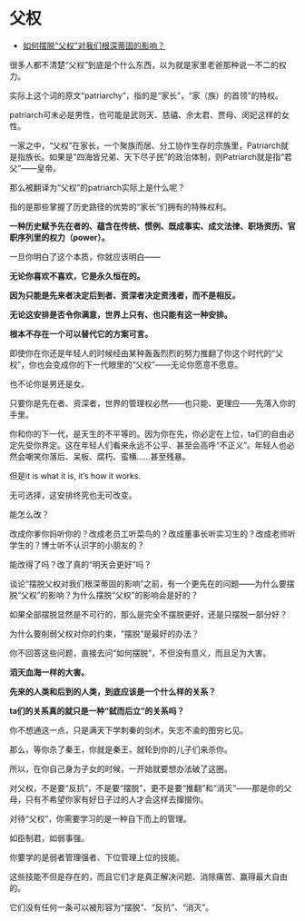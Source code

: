 # 父权

- [如何摆脱“父权”对我们根深蒂固的影响？](https://www.zhihu.com/question/328022305/answer/2101723279)


很多人都不清楚“父权”到底是个什么东西，以为就是家里老爸那种说一不二的权力。

实际上这个词的原文“patriarchy”，指的是“家长”，“家（族）的首领”的特权。

patriarch可未必是男性，也可能是武则天、慈禧、佘太君、贾母、闵妃这样的女性。

一家之中，“父权”在家长，一个聚族而居、分工协作生存的宗族里，Patriarch就是指族长。如果是“四海皆兄弟、天下尽子民”的政治体制，则Patriarch就是指“君父”——皇帝。

那么被翻译为“父权”的patriarch实际上是什么呢？

指的是那些掌握了历史路径的优势的“家长”们拥有的特殊权利。

**一种历史赋予先在者的、蕴含在传统、惯例、既成事实、成文法律、职场资历、官职序列里的权力（power）。**

一旦你明白了这个本质，你就应该明白——

**无论你喜欢不喜欢，它是永久恒在的。**

**因为只能是先来者决定后到者、资深者决定资浅者，而不是相反。**

**无论这安排是否令你满意，世界上只有、也只能有这一种安排。**

**根本不存在一个可以替代它的方案可言。**

即使你在你还是年轻人的时候经由某种轰轰烈烈的努力推翻了你这个时代的“父权”，你也会变成你的下一代眼里的“父权”——无论你愿意不愿意。

也不论你是男还是女。

只要你是先在者、资深者，世界的管理权必然——也只能、更理应——先落入你的手里。

你和你的下一代，是天生的不平等的。因为你在先，你必定在上位，ta们的自由必定先受你界定。这在年轻人们看来永远不公平、甚至会高呼“不正义”。年轻人也必然会嘲笑你落后、呆板、腐朽、蛮横……甚至残暴。

但是it is what it is, it’s how it works.

无可选择，这安排终究也无可改变。

能怎么改？

改成你爹你妈听你的？改成老员工听菜鸟的？改成董事长听实习生的？改成老师听学生的？博士听不认识字的小朋友的？

能改得了吗？改了真的“明天会更好”吗？

谈论“摆脱父权对我们根深蒂固的影响”之前，有一个更先在的问题——为什么要摆脱“父权”的影响？为什么摆脱“父权”的影响会是好的？

如果全部摆脱显然是不可行的，那么是完全不摆脱更好，还是只摆脱一部分好？

为什么要削弱父权对你的约束，“摆脱”是最好的办法？

你不回答这些问题，直接去问“如何摆脱”，不但没有意义，而且足为大害。

**滔天血海一样的大害。**

**先来的人类和后到的人类，到底应该是一个什么样的关系？**

**ta们的关系真的就只是一种“弑而后立”的关系吗？**

你不想通这一点，只是满天下学刺秦的剑术，矢志不渝的图穷匕见。

那么，等你杀了秦王，你就是秦王，就轮到你的儿子们来杀你。

  

所以，在你自己身为子女的时候，一开始就要想办法破了这圈。

对父权，不是要“反抗”，不是要“摆脱”，更不是要“推翻”和“消灭”——那是你的父母，只有不希望你家有好日子过的人才会这样去撺掇你。

对待“父权”，你需要学习的是一种自下而上的管理。

如臣制君，如弱事强。

你要学的是弱者管理强者、下位管理上位的技能。

这些技能不但是存在的，而且它们才是真正解决问题、消除痛苦、赢得最大自由的。

它们没有任何一条可以被形容为“摆脱”、“反抗”、“消灭”。